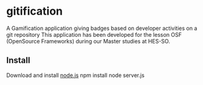 # gitification

A Gamification application giving badges based on developer activities on a git repository
This application has been developed for the lesson OSF (OpenSource Frameworks) during our Master studies at HES-SO.

## Install
Download and install [node.js](http://nodejs.org/download/)
    npm install
    node server.js